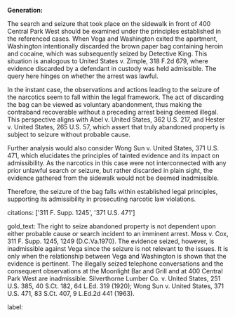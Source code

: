 **Generation:**

The search and seizure that took place on the sidewalk in front of 400 Central Park West should be examined under the principles established in the referenced cases. When Vega and Washington exited the apartment, Washington intentionally discarded the brown paper bag containing heroin and cocaine, which was subsequently seized by Detective King. This situation is analogous to United States v. Zimple, 318 F.2d 679, where evidence discarded by a defendant in custody was held admissible. The query here hinges on whether the arrest was lawful.

In the instant case, the observations and actions leading to the seizure of the narcotics seem to fall within the legal framework. The act of discarding the bag can be viewed as voluntary abandonment, thus making the contraband recoverable without a preceding arrest being deemed illegal. This perspective aligns with Abel v. United States, 362 U.S. 217, and Hester v. United States, 265 U.S. 57, which assert that truly abandoned property is subject to seizure without probable cause.

Further analysis would also consider Wong Sun v. United States, 371 U.S. 471, which elucidates the principles of tainted evidence and its impact on admissibility. As the narcotics in this case were not interconnected with any prior unlawful search or seizure, but rather discarded in plain sight, the evidence gathered from the sidewalk would not be deemed inadmissible.

Therefore, the seizure of the bag falls within established legal principles, supporting its admissibility in prosecuting narcotic law violations.

citations: ['311 F. Supp. 1245', '371 U.S. 471']

gold_text: The right to seize abandoned property is not dependent upon either probable cause or search incident to an imminent arrest. Moss v. Cox, 311 F. Supp. 1245, 1249 (D.C.Va.1970). The evidence seized, however, is inadmissible against Vega since the seizure is not relevant to the issues. It is only when the relationship between Vega and Washington is shown that the evidence is pertinent. The illegally seized telephone conversations and the consequent observations at the Moonlight Bar and Grill and at 400 Central Park West are inadmissible. Silverthorne Lumber Co. v. United States, 251 U.S. 385, 40 S.Ct. 182, 64 L.Ed. 319 (1920); Wong Sun v. United States, 371 U.S. 471, 83 S.Ct. 407, 9 L.Ed.2d 441 (1963).

label: 